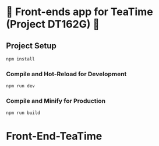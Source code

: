 # :tea:  Front-ends app for TeaTime (Project DT162G) :tea:

## Project Setup

```sh
npm install
```

### Compile and Hot-Reload for Development

```sh
npm run dev
```

### Compile and Minify for Production

```sh
npm run build
```
# Front-End-TeaTime
